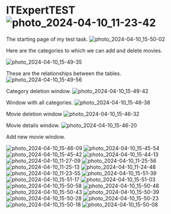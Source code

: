 # ITExpertTEST![photo_2024-04-10_11-23-42](https://github.com/antonpshenai/WebCinema/assets/81904561/2248972c-9831-4aba-bb68-9afe3b4f1ec4)
The starting page of my test task.
![photo_2024-04-10_15-50-02](https://github.com/antonpshenai/WebCinema/assets/81904561/96be53b3-3c1b-4280-b1fe-c09cb6bdb504)

Here are the categories to which we can add and delete movies.

![photo_2024-04-10_15-49-35](https://github.com/antonpshenai/WebCinema/assets/81904561/19fb4159-b3c3-4fd2-83dd-29220ddbc00c)

These are the relationships between the tables.
![photo_2024-04-10_15-49-56](https://github.com/antonpshenai/WebCinema/assets/81904561/198a10dd-d18e-4b5f-9b30-06b2ef54af62)

Category deletion window.
![photo_2024-04-10_15-49-42](https://github.com/antonpshenai/WebCinema/assets/81904561/875c0600-db10-4a12-8a7a-da282cf8021d)

Window with all categories.
![photo_2024-04-10_15-46-38](https://github.com/antonpshenai/WebCinema/assets/81904561/91c39a3f-654b-450c-b60e-a64f08e1ed68)

Movie deletion window
![photo_2024-04-10_15-46-32](https://github.com/antonpshenai/WebCinema/assets/81904561/e5a57ad5-f541-455f-bc5f-23405545d344)

Movie details window.
![photo_2024-04-10_15-46-20](https://github.com/antonpshenai/WebCinema/assets/81904561/c7439379-e5d2-4c6f-906a-cae1a1a180b7)

Add new movie window.

![photo_2024-04-10_15-46-09](https://github.com/antonpshenai/WebCinema/assets/81904561/28e66da8-8beb-4b9f-a68b-39ea0ef0358e)
![photo_2024-04-10_15-45-54](https://github.com/antonpshenai/WebCinema/assets/81904561/ca675368-c785-4cab-90ff-db72c2f5d010)
![photo_2024-04-10_15-45-42](https://github.com/antonpshenai/WebCinema/assets/81904561/d2b495b6-1add-4080-b41e-b3ea973fdc99)
![photo_2024-04-10_15-44-13](https://github.com/antonpshenai/WebCinema/assets/81904561/6fe61142-76d4-4f45-bfc3-dab206f15ef0)
![photo_2024-04-10_11-27-09](https://github.com/antonpshenai/WebCinema/assets/81904561/40061d57-231e-4491-8f9b-5a4ed947b852)
![photo_2024-04-10_11-25-56](https://github.com/antonpshenai/WebCinema/assets/81904561/9097b57c-51de-4f04-8a09-9001f4c49373)
![photo_2024-04-10_11-25-13](https://github.com/antonpshenai/WebCinema/assets/81904561/adadd649-40a5-44d0-a9b1-799946a1e6e2)
![photo_2024-04-10_11-24-48](https://github.com/antonpshenai/WebCinema/assets/81904561/0e3bec0d-4f3a-46fa-b2df-cedeaddeb265)
![photo_2024-04-10_11-23-55](https://github.com/antonpshenai/WebCinema/assets/81904561/1b680bb5-2160-4771-8c21-2b21021e171f)
![photo_2024-04-10_15-51-39](https://github.com/antonpshenai/WebCinema/assets/81904561/956b2d68-19b7-48e1-b7a2-420ac7530eac)
![photo_2024-04-10_15-51-17](https://github.com/antonpshenai/WebCinema/assets/81904561/e0d3e0b0-d586-4444-b660-d540c8e7c49d)
![photo_2024-04-10_15-51-03](https://github.com/antonpshenai/WebCinema/assets/81904561/cd9545c0-4c0d-4400-8c0d-5e8ab9c6eddc)
![photo_2024-04-10_15-50-58](https://github.com/antonpshenai/WebCinema/assets/81904561/97319b4a-9b58-44cd-87af-5c6f0c141991)
![photo_2024-04-10_15-50-48](https://github.com/antonpshenai/WebCinema/assets/81904561/df131999-613e-411d-b637-a6448b507c78)
![photo_2024-04-10_15-50-43](https://github.com/antonpshenai/WebCinema/assets/81904561/cfca38f6-1ff8-4a6b-a00d-a764febca466)
![photo_2024-04-10_15-50-39](https://github.com/antonpshenai/WebCinema/assets/81904561/f1fc0136-55cd-4c38-b5e9-85a3f891882f)
![photo_2024-04-10_15-50-28](https://github.com/antonpshenai/WebCinema/assets/81904561/eda9b7a2-0cc5-4e2d-9246-f8ce0e0f1710)
![photo_2024-04-10_15-50-23](https://github.com/antonpshenai/WebCinema/assets/81904561/d8c96b74-a881-4b61-96d4-003dab202bbc)
![photo_2024-04-10_15-50-18](https://github.com/antonpshenai/WebCinema/assets/81904561/17009474-f930-4abb-9362-96eab090ebea)
![photo_2024-04-10_15-50-08](https://github.com/antonpshenai/WebCinema/assets/81904561/1d5858db-148c-44b5-a145-7948fb00ab16)
